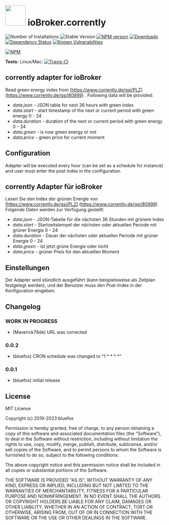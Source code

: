 <h1>
    <img src="admin/corrently.png" width="64"/>
    ioBroker.corrently
</h1>

![Number of Installations](http://iobroker.live/badges/corrently-installed.svg) ![Stable Version](http://iobroker.live/badges/corrently-stable.svg) [![NPM version](http://img.shields.io/npm/v/iobroker.corrently.svg)](https://www.npmjs.com/package/iobroker.corrently)
[![Downloads](https://img.shields.io/npm/dm/iobroker.corrently.svg)](https://www.npmjs.com/package/iobroker.corrently)
[![Dependency Status](https://img.shields.io/david/GermanBluefox/iobroker.corrently.svg)](https://david-dm.org/GermanBluefox/iobroker.corrently)
[![Known Vulnerabilities](https://snyk.io/test/github/GermanBluefox/ioBroker.corrently/badge.svg)](https://snyk.io/test/github/GermanBluefox/ioBroker.corrently)

[![NPM](https://nodei.co/npm/iobroker.corrently.png?downloads=true)](https://nodei.co/npm/iobroker.corrently/)

**Tests:** Linux/Mac: [![Travis-CI](http://img.shields.io/travis/GermanBluefox/ioBroker.corrently/master.svg)](https://travis-ci.org/GermanBluefox/ioBroker.corrently)

## corrently adapter for ioBroker

Read green energy index from [https://www.corrently.de/gsi/PLZ](https://www.corrently.de/gsi/80999) .
Following data will be provided:
 - *data.json* - JSON table for next 36 hours with green index
 - *data.start* - start timestamp of the next or current period with green energy 0 - 24
 - *data.duration* - duration of the next or current period with green energy 0 - 24
 - *data.green* - is now green energy or not
 - *data.price* - green price for current moment

## Configuration
Adapter will be executed every hour (can be set as a schedule for instance) and user must enter the post index in the configuration.

## corrently Adapter für ioBroker

Lesen Sie den Index der grünen Energie von [https://www.corrently.de/gsi/PLZ] (https://www.corrently.de/gsi/80999).
Folgende Daten werden zur Verfügung gestellt:
- *data.json* - JSON-Tabelle für die nächsten 36 Stunden mit grünem Index
- *data.start* - Startzeitstempel der nächsten oder aktuellen Periode mit grüner Energie 0 - 24
- *data.duration* - Dauer der nächsten oder aktuellen Periode mit grüner Energie 0 - 24
- *data.green* - ist jetzt grüne Energie oder nicht
- *data.price* - grüner Preis für den aktuellen Moment

## Einstellungen
Der Adapter wird stündlich ausgeführt (kann beispielsweise als Zeitplan festgelegt werden), und der Benutzer muss den Post-Index in der Konfiguration eingeben.

<!--
    ### **WORK IN PROGRESS**
-->

## Changelog
### **WORK IN PROGRESS**
* (Maverick78de) URL was corrected

### 0.0.2
* (bluefox) CRON schedule was changed to "1 * * * *"

### 0.0.1
* (bluefox) initial release

## License
MIT License

Copyright (c) 2019-2023 bluefox

Permission is hereby granted, free of charge, to any person obtaining a copy
of this software and associated documentation files (the "Software"), to deal
in the Software without restriction, including without limitation the rights
to use, copy, modify, merge, publish, distribute, sublicense, and/or sell
copies of the Software, and to permit persons to whom the Software is
furnished to do so, subject to the following conditions:

The above copyright notice and this permission notice shall be included in all
copies or substantial portions of the Software.

THE SOFTWARE IS PROVIDED "AS IS", WITHOUT WARRANTY OF ANY KIND, EXPRESS OR
IMPLIED, INCLUDING BUT NOT LIMITED TO THE WARRANTIES OF MERCHANTABILITY,
FITNESS FOR A PARTICULAR PURPOSE AND NONINFRINGEMENT. IN NO EVENT SHALL THE
AUTHORS OR COPYRIGHT HOLDERS BE LIABLE FOR ANY CLAIM, DAMAGES OR OTHER
LIABILITY, WHETHER IN AN ACTION OF CONTRACT, TORT OR OTHERWISE, ARISING FROM,
OUT OF OR IN CONNECTION WITH THE SOFTWARE OR THE USE OR OTHER DEALINGS IN THE
SOFTWARE.